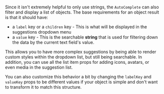 Since it isn't extremely helpful to only use strings, the `AutoComplete` can
also filter and display a list of objects. The base requirements for an object
result is that it should have:

- a `label` key or a `children` key - This is what will be displayed in the
  suggestions dropdown menu
- a `value` key - This is the searchable **string** that is used for filtering
  down the data by the current text field's value.

This allows you to have more complex suggestions by being able to render custom
styles within the dropdown list, but still being searchable. In addition, you
can use all the list item props for adding icons, avatars, or even media in the
suggestion list.

You can also customize this behavior a bit by changing the `labelKey` and
`valueKey` props to be different values if your object is simple and don't want
to transform it to match this structure.
